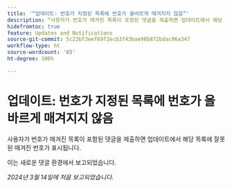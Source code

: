 ```yaml
---
title: '“업데이트: 번호가 지정된 목록에 번호가 올바르게 매겨지지 않음”'
description: “사용자가 번호가 매겨진 목록이 포함된 댓글을 제출하면 업데이트에서 해당 목록에 잘못된 매겨진 번호가 표시됩니다.”
hidefromtoc: true
feature: Updates and Notifications
source-git-commit: 5c23bf3eef69f2ecb3f43bae98b872bdac06a347
workflow-type: ht
source-wordcount: '65'
ht-degree: 100%

---
```



# 업데이트: 번호가 지정된 목록에 번호가 올바르게 매겨지지 않음

사용자가 번호가 매겨진 목록이 포함된 댓글을 제출하면 업데이트에서 해당 목록에 잘못된 매겨진 번호가 표시됩니다.

이는 새로운 댓글 환경에서 보고되었습니다.

_2024년 3월 14일에 처음 보고되었습니다._
